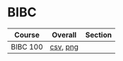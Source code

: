 # BIBC

| Course | Overall | Section |
| ------ | ------- | ------- |
| BIBC 100 | [csv](https://github.com/UCSD-Historical-Enrollment-Data/2024Summer2/blob/main/overall/BIBC%20100.csv), [png](https://raw.githubusercontent.com/UCSD-Historical-Enrollment-Data/2024Summer2/main/plot_overall/BIBC%20100.png) |  |
